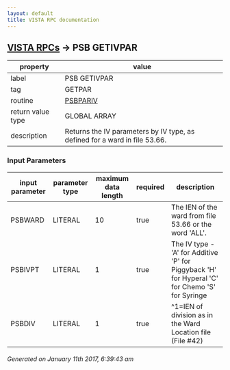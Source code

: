 ```yaml
---
layout: default
title: VISTA RPC documentation
---
```




## [VISTA RPCs](TableOfContent.md) &#8594; PSB GETIVPAR 

 property | value 
--- | --- 
 label | PSB GETIVPAR
 tag | GETPAR
 routine | [PSBPARIV](http://code.osehra.org/dox/Routine_PSBPARIV_source.html)
 return value type | GLOBAL ARRAY
 description | Returns the IV parameters by IV type, as defined for a ward in file 53.66.

### Input Parameters

| input parameter | parameter type | maximum data length | required | description | 
| --- | --- | --- | --- | --- | 
| PSBWARD | LITERAL | 10 | true | The IEN of the ward from file 53.66 or the word 'ALL'. | 
| PSBIVPT | LITERAL | 1 | true | The IV type - 'A' for Additive              'P' for Piggyback              'H' for Hyperal              'C' for Chemo              'S' for Syringe | 
| PSBDIV | LITERAL | 1 | true | ^1=IEN of division as in the Ward Location file (File #42) | 




 ###### Generated on January 11th 2017, 6:39:43 am